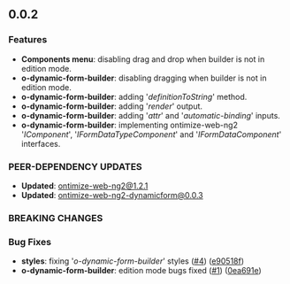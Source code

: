 ## 0.0.2

### Features
* **Components menu**: disabling drag and drop when builder is not in edition mode.
* **o-dynamic-form-builder**: disabling dragging when builder is not in edition mode.
* **o-dynamic-form-builder**: adding '*definitionToString*' method.
* **o-dynamic-form-builder**: adding '*render*' output.
* **o-dynamic-form-builder**: adding '*attr*' and '*automatic-binding*' inputs.
* **o-dynamic-form-builder**: implementing ontimize-web-ng2 '*IComponent*', '*IFormDataTypeComponent*' and '*IFormDataComponent*' interfaces.

### PEER-DEPENDENCY UPDATES ###
* **Updated**: ontimize-web-ng2@1.2.1
* **Updated**: ontimize-web-ng2-dynamicform@0.0.3

### BREAKING CHANGES

### Bug Fixes
* **styles**: fixing '*o-dynamic-form-builder*' styles ([#4](https://github.com/OntimizeWeb/ontimize-web-ng2-dynamicform-builder/issues/4)) ([e90518f](https://github.com/OntimizeWeb/ontimize-web-ng2-dynamicform-builder/commit/e90518f))
* **o-dynamic-form-builder**: edition mode bugs fixed ([#1](https://github.com/OntimizeWeb/ontimize-web-ng2/issues/1)) ([0ea691e](https://github.com/OntimizeWeb/ontimize-web-ng2/commit/0ea691e))
